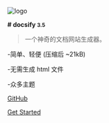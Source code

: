 <!-- _coverpage.md --> 

![logo](_media/icon.svg)

 **# docsify <small>3.5</small>** 

> 一个神奇的文档网站生成器。 

-简单、轻便 (压缩后 ~21kB) 

-无需生成 html 文件 

-众多主题

 [GitHub](https://github.com/docsifyjs/docsify/) 

[Get Started](#docsify)

